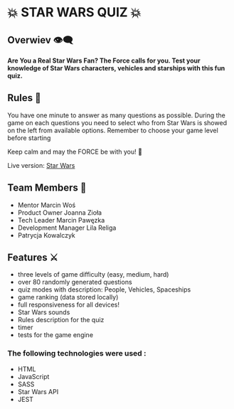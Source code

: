 # :boom: STAR  WARS  QUIZ :boom:
## Overwiev :eye_speech_bubble:

**Are You a Real Star Wars Fan? The Force calls for you. Test your knowledge of Star Wars characters, vehicles and starships with this fun quiz.**


## Rules :scroll:
You have one minute to answer as many questions as possible. During the game on each questions you need to select who from Star Wars is showed on the left from available options.
Remember to choose your game level before starting

Keep calm and may the FORCE be with you! :crossed_fingers:

Live version: [Star Wars](https://cc2020teamktp.github.io/CodersCamp2020.Project2.JavaScript.StarWarsQuiz/)

## Team Members :mechanical_arm:
- Mentor Marcin Woś
- Product Owner Joanna Zioła 
- Tech Leader Marcin Pawęzka
- Development Manager Lila Religa
- Patrycja Kowalczyk


## Features :crossed_swords:
- three levels of game difficulty (easy, medium, hard)
- over 80 randomly generated questions
- quiz modes with description: People, Vehicles, Spaceships
- game ranking (data stored locally)
- full responsiveness for all devices!
- Star Wars sounds
- Rules description for the quiz
- timer
- tests for the game engine

### The following technologies were used :
- HTML
- JavaScript
- SASS
- Star Wars API
- JEST

